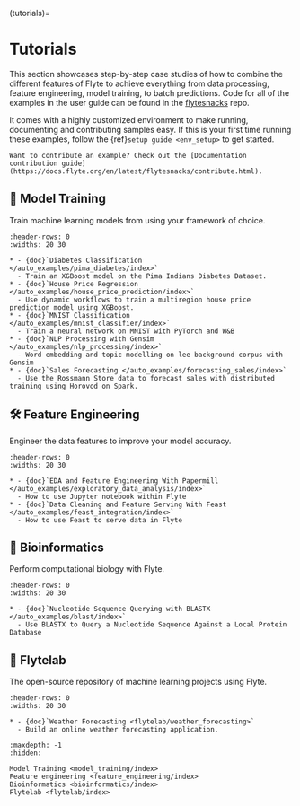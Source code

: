 (tutorials)=

# Tutorials

This section showcases step-by-step case studies of how to combine the different
features of Flyte to achieve everything from data processing, feature engineering,
model training, to batch predictions. Code for all of the examples in the user
guide can be found in the [flytesnacks](https://github.com/flyteorg/flytesnacks) repo.

It comes with a highly customized environment to make running, documenting and
contributing samples easy. If this is your first time running these examples, follow the
{ref}`setup guide <env_setup>` to get started.

```{note}
Want to contribute an example? Check out the [Documentation contribution guide](https://docs.flyte.org/en/latest/flytesnacks/contribute.html).
```

## 🤖 Model Training

Train machine learning models from using your framework of choice.

```{list-table}
:header-rows: 0
:widths: 20 30

* - {doc}`Diabetes Classification </auto_examples/pima_diabetes/index>`
  - Train an XGBoost model on the Pima Indians Diabetes Dataset.
* - {doc}`House Price Regression </auto_examples/house_price_prediction/index>`
  - Use dynamic workflows to train a multiregion house price prediction model using XGBoost.
* - {doc}`MNIST Classification </auto_examples/mnist_classifier/index>`
  - Train a neural network on MNIST with PyTorch and W&B
* - {doc}`NLP Processing with Gensim </auto_examples/nlp_processing/index>`
  - Word embedding and topic modelling on lee background corpus with Gensim
* - {doc}`Sales Forecasting </auto_examples/forecasting_sales/index>`
  - Use the Rossmann Store data to forecast sales with distributed training using Horovod on Spark.
```

## 🛠 Feature Engineering

Engineer the data features to improve your model accuracy.

```{list-table}
:header-rows: 0
:widths: 20 30

* - {doc}`EDA and Feature Engineering With Papermill </auto_examples/exploratory_data_analysis/index>`
  - How to use Jupyter notebook within Flyte
* - {doc}`Data Cleaning and Feature Serving With Feast </auto_examples/feast_integration/index>`
  - How to use Feast to serve data in Flyte
```

## 🧪 Bioinformatics

Perform computational biology with Flyte.

```{list-table}
:header-rows: 0
:widths: 20 30

* - {doc}`Nucleotide Sequence Querying with BLASTX </auto_examples/blast/index>`
  - Use BLASTX to Query a Nucleotide Sequence Against a Local Protein Database
```

## 🔬 Flytelab

The open-source repository of machine learning projects using Flyte.

```{list-table}
:header-rows: 0
:widths: 20 30

* - {doc}`Weather Forecasting <flytelab/weather_forecasting>`
  - Build an online weather forecasting application.
```

```{toctree}
:maxdepth: -1
:hidden:

Model Training <model_training/index>
Feature engineering <feature_engineering/index>
Bioinformatics <bioinformatics/index>
Flytelab <flytelab/index>
```
